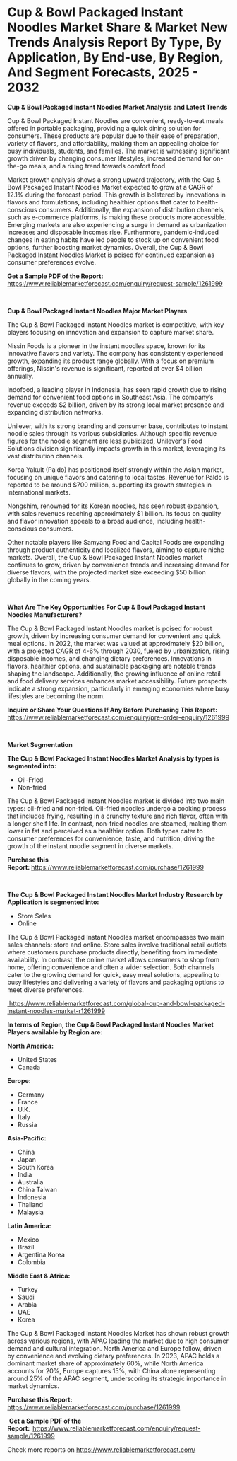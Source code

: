 <p><h1>Cup & Bowl Packaged Instant Noodles Market Share & Market New Trends Analysis Report By Type, By Application, By End-use, By Region, And Segment Forecasts, 2025 - 2032</h1></p><p><strong>Cup & Bowl Packaged Instant Noodles Market Analysis and Latest Trends</strong></p>
<p><p>Cup & Bowl Packaged Instant Noodles are convenient, ready-to-eat meals offered in portable packaging, providing a quick dining solution for consumers. These products are popular due to their ease of preparation, variety of flavors, and affordability, making them an appealing choice for busy individuals, students, and families. The market is witnessing significant growth driven by changing consumer lifestyles, increased demand for on-the-go meals, and a rising trend towards comfort food.</p><p>Market growth analysis shows a strong upward trajectory, with the Cup & Bowl Packaged Instant Noodles Market expected to grow at a CAGR of 12.1% during the forecast period. This growth is bolstered by innovations in flavors and formulations, including healthier options that cater to health-conscious consumers. Additionally, the expansion of distribution channels, such as e-commerce platforms, is making these products more accessible. Emerging markets are also experiencing a surge in demand as urbanization increases and disposable incomes rise. Furthermore, pandemic-induced changes in eating habits have led people to stock up on convenient food options, further boosting market dynamics. Overall, the Cup & Bowl Packaged Instant Noodles Market is poised for continued expansion as consumer preferences evolve.</p></p>
<p><strong>Get a Sample PDF of the Report:&nbsp;</strong> <a href="https://www.reliablemarketforecast.com/enquiry/request-sample/1261999?utm_campaign=2736&utm_medium=2&utm_source=Github&utm_content=ia&utm_term=07042025&utm_id=cup-bowl-packaged-instant-noodles">https://www.reliablemarketforecast.com/enquiry/request-sample/1261999</a></p>
<p>&nbsp;</p>
<p><strong>Cup & Bowl Packaged Instant Noodles Major Market Players</strong></p>
<p><p>The Cup & Bowl Packaged Instant Noodles market is competitive, with key players focusing on innovation and expansion to capture market share. </p><p>Nissin Foods is a pioneer in the instant noodles space, known for its innovative flavors and variety. The company has consistently experienced growth, expanding its product range globally. With a focus on premium offerings, Nissin's revenue is significant, reported at over $4 billion annually.</p><p>Indofood, a leading player in Indonesia, has seen rapid growth due to rising demand for convenient food options in Southeast Asia. The company’s revenue exceeds $2 billion, driven by its strong local market presence and expanding distribution networks.</p><p>Unilever, with its strong branding and consumer base, contributes to instant noodle sales through its various subsidiaries. Although specific revenue figures for the noodle segment are less publicized, Unilever's Food Solutions division significantly impacts growth in this market, leveraging its vast distribution channels.</p><p>Korea Yakult (Paldo) has positioned itself strongly within the Asian market, focusing on unique flavors and catering to local tastes. Revenue for Paldo is reported to be around $700 million, supporting its growth strategies in international markets.</p><p>Nongshim, renowned for its Korean noodles, has seen robust expansion, with sales revenues reaching approximately $1 billion. Its focus on quality and flavor innovation appeals to a broad audience, including health-conscious consumers.</p><p>Other notable players like Samyang Food and Capital Foods are expanding through product authenticity and localized flavors, aiming to capture niche markets. Overall, the Cup & Bowl Packaged Instant Noodles market continues to grow, driven by convenience trends and increasing demand for diverse flavors, with the projected market size exceeding $50 billion globally in the coming years.</p></p>
<p>&nbsp;</p>
<p><strong>What Are The Key Opportunities For Cup & Bowl Packaged Instant Noodles Manufacturers?</strong></p>
<p><p>The Cup & Bowl Packaged Instant Noodles market is poised for robust growth, driven by increasing consumer demand for convenient and quick meal options. In 2022, the market was valued at approximately $20 billion, with a projected CAGR of 4-6% through 2030, fueled by urbanization, rising disposable incomes, and changing dietary preferences. Innovations in flavors, healthier options, and sustainable packaging are notable trends shaping the landscape. Additionally, the growing influence of online retail and food delivery services enhances market accessibility. Future prospects indicate a strong expansion, particularly in emerging economies where busy lifestyles are becoming the norm.</p></p>
<p><strong>Inquire or Share Your Questions If Any Before Purchasing This Report:</strong> <a href="https://www.reliablemarketforecast.com/enquiry/pre-order-enquiry/1261999?utm_campaign=2736&utm_medium=2&utm_source=Github&utm_content=ia&utm_term=07042025&utm_id=cup-bowl-packaged-instant-noodles">https://www.reliablemarketforecast.com/enquiry/pre-order-enquiry/1261999</a></p>
<p>&nbsp;</p>
<p><strong>Market Segmentation</strong></p>
<p><strong>The Cup & Bowl Packaged Instant Noodles Market Analysis by types is segmented into:</strong></p>
<p><ul><li>Oil-Fried</li><li>Non-fried</li></ul></p>
<p><p>The Cup & Bowl Packaged Instant Noodles market is divided into two main types: oil-fried and non-fried. Oil-fried noodles undergo a cooking process that includes frying, resulting in a crunchy texture and rich flavor, often with a longer shelf life. In contrast, non-fried noodles are steamed, making them lower in fat and perceived as a healthier option. Both types cater to consumer preferences for convenience, taste, and nutrition, driving the growth of the instant noodle segment in diverse markets.</p></p>
<p><strong>Purchase this Report:&nbsp;</strong><a href="https://www.reliablemarketforecast.com/purchase/1261999?utm_campaign=2736&utm_medium=2&utm_source=Github&utm_content=ia&utm_term=07042025&utm_id=cup-bowl-packaged-instant-noodles">https://www.reliablemarketforecast.com/purchase/1261999</a></p>
<p>&nbsp;</p>
<p><strong>The Cup & Bowl Packaged Instant Noodles Market Industry Research by Application is segmented into:</strong></p>
<p><ul><li>Store Sales</li><li>Online</li></ul></p>
<p><p>The Cup & Bowl Packaged Instant Noodles market encompasses two main sales channels: store and online. Store sales involve traditional retail outlets where customers purchase products directly, benefiting from immediate availability. In contrast, the online market allows consumers to shop from home, offering convenience and often a wider selection. Both channels cater to the growing demand for quick, easy meal solutions, appealing to busy lifestyles and delivering a variety of flavors and packaging options to meet diverse preferences.</p></p>
<p><a href="https://www.reliablemarketforecast.com/global-cup-and-bowl-packaged-instant-noodles-market-r1261999?utm_campaign=2736&utm_medium=2&utm_source=Github&utm_content=ia&utm_term=07042025&utm_id=cup-bowl-packaged-instant-noodles">&nbsp;https://www.reliablemarketforecast.com/global-cup-and-bowl-packaged-instant-noodles-market-r1261999</a></p>
<p><strong>In terms of Region, the Cup & Bowl Packaged Instant Noodles Market Players available by Region are:</strong></p>
<p>
    <p> <strong> North America: </strong>
        <ul>
            <li>United States</li>
            <li>Canada</li>
        </ul>
        </p> 
    <p> <strong> Europe: </strong>
        <ul>
            <li>Germany</li>
            <li>France</li>
            <li>U.K.</li>
            <li>Italy</li>
            <li>Russia</li>
        </ul>
        </p> 
    <p> <strong> Asia-Pacific: </strong>
        <ul>
            <li>China</li>
            <li>Japan</li>
            <li>South Korea</li>
            <li>India</li>
            <li>Australia</li>
            <li>China Taiwan</li>
            <li>Indonesia</li>
            <li>Thailand</li>
            <li>Malaysia</li>
        </ul>
        </p> 
    <p> <strong> Latin America: </strong>
        <ul>
            <li>Mexico</li>
            <li>Brazil</li>
            <li>Argentina Korea</li>
            <li>Colombia</li>
        </ul>
        </p> 
    <p> <strong> Middle East & Africa: </strong>
        <ul>
            <li>Turkey</li>
            <li>Saudi</li>
            <li>Arabia</li>
            <li>UAE</li>
            <li>Korea</li>
        </ul>
    </p>
    </p>
<p><p>The Cup & Bowl Packaged Instant Noodles Market has shown robust growth across various regions, with APAC leading the market due to high consumer demand and cultural integration. North America and Europe follow, driven by convenience and evolving dietary preferences. In 2023, APAC holds a dominant market share of approximately 60%, while North America accounts for 20%, Europe captures 15%, with China alone representing around 25% of the APAC segment, underscoring its strategic importance in market dynamics.</p></p>
<p><strong>Purchase this Report: </strong><a href="https://www.reliablemarketforecast.com/purchase/1261999?utm_campaign=2736&utm_medium=2&utm_source=Github&utm_content=ia&utm_term=07042025&utm_id=cup-bowl-packaged-instant-noodles">https://www.reliablemarketforecast.com/purchase/1261999</a></p>
<p>&nbsp;<strong>Get a Sample PDF of the Report:&nbsp;&nbsp;</strong><a href="https://www.reliablemarketforecast.com/enquiry/request-sample/1261999?utm_campaign=2736&utm_medium=2&utm_source=Github&utm_content=ia&utm_term=07042025&utm_id=cup-bowl-packaged-instant-noodles">https://www.reliablemarketforecast.com/enquiry/request-sample/1261999</a></p>
<p><strong></strong></p>
<p>Check more reports on <a href="https://www.reliablemarketforecast.com/?utm_campaign=2736&utm_medium=2&utm_source=Github&utm_content=ia&utm_term=07042025&utm_id=cup-bowl-packaged-instant-noodles">https://www.reliablemarketforecast.com/</a></p>